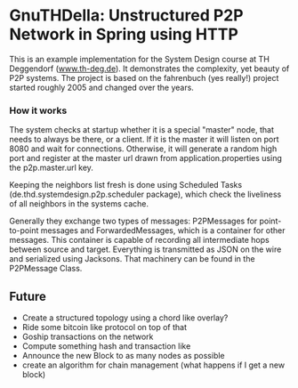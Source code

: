 # GnuTHDella: Unstructured P2P Network in Spring using HTTP

This is an example implementation for the System Design course at TH Deggendorf (www.th-deg.de). 
It demonstrates the complexity, yet beauty of P2P systems. 
The project is based on the fahrenbuch (yes really!) project started roughly 2005 and changed over the years.

### How it works

The system checks at startup whether it is a special "master" node, that needs to always be there, or a client. If it is
the master it will listen on port 8080 and wait for connections. Otherwise, it will generate a random high port and
register at the master url drawn from application.properties using the p2p.master.url key.

Keeping the neighbors list fresh is done using Scheduled Tasks (de.thd.systemdesign.p2p.scheduler package), which check
the liveliness of all neighbors in the systems cache.

Generally they exchange two types of messages: P2PMessages for point-to-point messages and ForwardedMessages, which is a
container for other messages. This container is capable of recording all intermediate hops between source and target.
Everything is transmitted as JSON on the wire and serialized using Jacksons. That machinery can be found in the
P2PMessage Class.

## Future
- Create a structured topology using a chord like overlay?
- Ride some bitcoin like protocol on top of that
 - Goship transactions on the network
 - Compute something hash and transaction like
 - Announce the new Block to as many nodes as possible
 - create an algorithm for chain management (what happens if I get a new block)